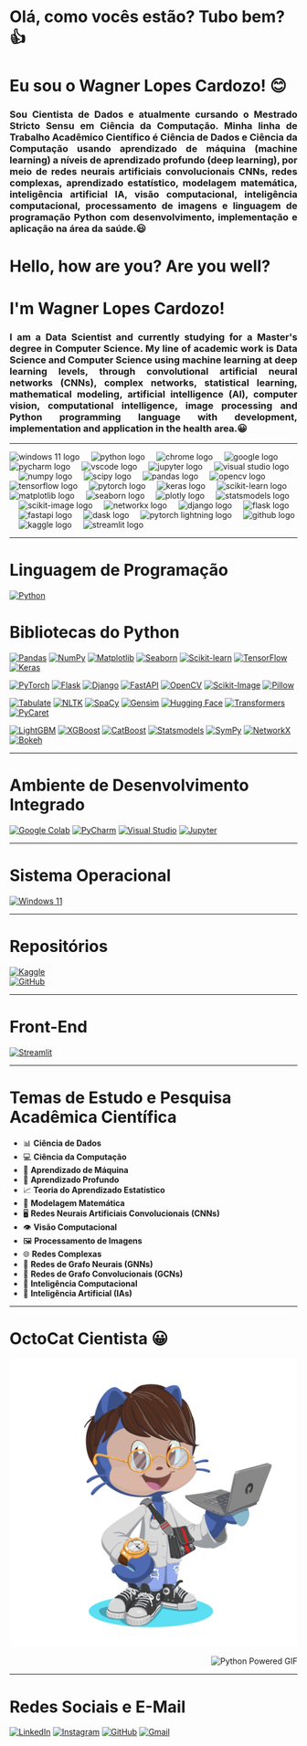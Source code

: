 # Olá, como vocês estão? Tubo bem? 👍

# Eu sou o Wagner Lopes Cardozo! 😊

### <p align="justify">Sou Cientista de Dados e atualmente cursando o Mestrado Stricto Sensu em Ciência da Computação. Minha linha de Trabalho Acadêmico Científico é Ciência de Dados e Ciência da Computação usando aprendizado de máquina (machine learning) a níveis de aprendizado profundo (deep learning), por meio de redes neurais artificiais convolucionais CNNs, redes complexas, aprendizado estatístico, modelagem matemática, inteligência artificial IA, visão computacional, inteligência computacional, processamento de imagens e linguagem de programação Python com desenvolvimento, implementação e aplicação na área da saúde.😃</p>

# Hello, how are you? Are you well?

# I'm Wagner Lopes Cardozo!

### <p align="justify">I am a Data Scientist and currently studying for a Master's degree in Computer Science. My line of academic work is Data Science and Computer Science using machine learning at deep learning levels, through convolutional artificial neural networks (CNNs), complex networks, statistical learning, mathematical modeling, artificial intelligence (AI), computer vision, computational intelligence, image processing and Python programming language with development, implementation and application in the health area.😀</p>

---

<div align="left">
  <!-- Ferramentas do Sistema Operacional -->
  <img src="https://cdn.jsdelivr.net/gh/devicons/devicon/icons/windows8/windows8-original.svg" height="40" alt="windows 11 logo" />
  <img width="12" />

  <img src="https://cdn.jsdelivr.net/gh/devicons/devicon/icons/python/python-original.svg" height="40" alt="python logo" />
  <img width="12" />

  <!-- Navegadores e Pesquisa -->
  <img src="https://cdn.jsdelivr.net/gh/devicons/devicon/icons/chrome/chrome-original.svg" height="40" alt="chrome logo" />
  <img width="12" />
  <img src="https://cdn.jsdelivr.net/gh/devicons/devicon/icons/google/google-original.svg" height="40" alt="google logo" />
  <img width="12" />

  <!-- Ferramentas de Desenvolvimento e IDEs -->
  
  <img src="https://cdn.jsdelivr.net/gh/devicons/devicon/icons/pycharm/pycharm-original.svg" height="40" alt="pycharm logo" />
  <img width="12" />
  <img src="https://cdn.jsdelivr.net/gh/devicons/devicon/icons/vscode/vscode-original.svg" height="40" alt="vscode logo" />
  <img width="12" />
  <img src="https://cdn.jsdelivr.net/gh/devicons/devicon/icons/jupyter/jupyter-original.svg" height="40" alt="jupyter logo" />
  <img width="12" />
  <img src="https://cdn.jsdelivr.net/gh/devicons/devicon/icons/visualstudio/visualstudio-plain.svg" height="40" alt="visual studio logo" />
  <img width="12" />

  <!-- Bibliotecas de Python -->
  
  <img src="https://cdn.jsdelivr.net/gh/devicons/devicon/icons/numpy/numpy-original.svg" height="40" alt="numpy logo" />
  <img width="12" />
  <img src="https://upload.wikimedia.org/wikipedia/commons/b/b2/SCIPY_2.svg" height="40" alt="scipy logo" />
  <img width="12" />
  <img src="https://cdn.jsdelivr.net/gh/devicons/devicon/icons/pandas/pandas-original.svg" height="40" alt="pandas logo" />
  <img width="12" />
  <img src="https://cdn.jsdelivr.net/gh/devicons/devicon/icons/opencv/opencv-original.svg" height="40" alt="opencv logo" />
  <img width="12" />
  <img src="https://cdn.jsdelivr.net/gh/devicons/devicon/icons/tensorflow/tensorflow-original.svg" height="40" alt="tensorflow logo" />
  <img width="12" />
  <img src="https://cdn.jsdelivr.net/gh/devicons/devicon/icons/pytorch/pytorch-original.svg" height="40" alt="pytorch logo" />
  <img width="12" />
  <img src="https://cdn.jsdelivr.net/gh/devicons/devicon/icons/keras/keras-original.svg" height="40" alt="keras logo" />
  <img width="12" />
  <img src="https://upload.wikimedia.org/wikipedia/commons/0/05/Scikit_learn_logo_small.svg" height="40" alt="scikit-learn logo" />
  <img width="12" />
  <img src="https://cdn.jsdelivr.net/gh/devicons/devicon/icons/matplotlib/matplotlib-original.svg" height="40" alt="matplotlib logo" />
  <img width="12" />
  <img src="https://seaborn.pydata.org/_static/logo-wide-lightbg.svg" height="40" alt="seaborn logo" />
  <img width="12" />
  <img src="https://images.plot.ly/logo/new-branding/plotly-logomark.png" height="40" alt="plotly logo" />
  <img width="12" />
  <img src="https://www.statsmodels.org/stable/_images/statsmodels-logo-v2.svg" height="40" alt="statsmodels logo" />
  <img width="12" />
  <img src="https://scikit-image.org/_static/img/logo.png" height="40" alt="scikit-image logo" />
  <img width="12" /> 
  <img src="https://networkx.org/_static/networkx_logo.svg" height="40" alt="networkx logo" />
  <img width="12" />

  <!-- Frameworks -->

  <img src="https://static.djangoproject.com/img/logos/django-logo-positive.svg" height="40" alt="django logo" />
  <img width="12" />
  <img src="https://upload.wikimedia.org/wikipedia/commons/3/3c/Flask_logo.svg" height="40" alt="flask logo" />
  <img width="12" />
  <img src="https://fastapi.tiangolo.com/img/logo-margin/logo-teal.png" height="40" alt="fastapi logo" />
  <img width="12" />
  <img src="https://docs.dask.org/en/latest/_images/dask_horizontal.svg" height="40" alt="dask logo" />
  <img width="12" />
  <img src="https://pytorch-lightning.readthedocs.io/en/stable/_static/images/logo.svg" height="40" alt="pytorch lightning logo" />
  <img width="12" />

  <!-- Repositórios -->

  <img src="https://cdn.jsdelivr.net/gh/devicons/devicon/icons/github/github-original.svg" height="40" alt="github logo" />
  <img width="12" />
  <img src="https://cdn.jsdelivr.net/gh/devicons/devicon/icons/kaggle/kaggle-original.svg" height="40" alt="kaggle logo" />
  <img width="12" />

  <!-- Front-End -->

  <img src="https://cdn.jsdelivr.net/gh/devicons/devicon/icons/streamlit/streamlit-original.svg" height="40" alt="streamlit logo" />
  <img width="12" />  

  <!-- Redes Sociais -->

    
</div>

  
--- 
# Linguagem de Programação
[![Python](https://img.shields.io/badge/Python-3776AB?style=for-the-badge&logo=python&logoColor=white)](https://www.python.org)

# Bibliotecas do Python
[![Pandas](https://img.shields.io/badge/Pandas-150458?style=for-the-badge&logo=pandas&logoColor=white)](https://pandas.pydata.org)
[![NumPy](https://img.shields.io/badge/NumPy-013243?style=for-the-badge&logo=numpy&logoColor=white)](https://numpy.org)
[![Matplotlib](https://img.shields.io/badge/Matplotlib-11557C?style=for-the-badge&logo=plotly&logoColor=white)](https://matplotlib.org)
[![Seaborn](https://img.shields.io/badge/Seaborn-3776AB?style=for-the-badge&logo=python&logoColor=white)](https://seaborn.pydata.org)
[![Scikit-learn](https://img.shields.io/badge/Scikit--Learn-F7931E?style=for-the-badge&logo=scikit-learn&logoColor=white)](https://scikit-learn.org)
[![TensorFlow](https://img.shields.io/badge/TensorFlow-FF6F00?style=for-the-badge&logo=tensorflow&logoColor=white)](https://www.tensorflow.org)
[![Keras](https://img.shields.io/badge/Keras-D00000?style=for-the-badge&logo=keras&logoColor=white)](https://keras.io)

[![PyTorch](https://img.shields.io/badge/PyTorch-EE4C2C?style=for-the-badge&logo=pytorch&logoColor=white)](https://pytorch.org)
[![Flask](https://img.shields.io/badge/Flask-000000?style=for-the-badge&logo=flask&logoColor=white)](https://flask.palletsprojects.com)
[![Django](https://img.shields.io/badge/Django-092E20?style=for-the-badge&logo=django&logoColor=white)](https://www.djangoproject.com)
[![FastAPI](https://img.shields.io/badge/FastAPI-009688?style=for-the-badge&logo=fastapi&logoColor=white)](https://fastapi.tiangolo.com)
[![OpenCV](https://img.shields.io/badge/OpenCV-5C3EE8?style=for-the-badge&logo=opencv&logoColor=white)](https://opencv.org)
[![Scikit-Image](https://img.shields.io/badge/Scikit--Image-FF5733?style=for-the-badge&logo=python&logoColor=white)](https://scikit-image.org)
[![Pillow](https://img.shields.io/badge/Pillow-00CC99?style=for-the-badge&logo=python&logoColor=white)](https://python-pillow.org)

[![Tabulate](https://img.shields.io/badge/Tabulate-1E90FF?style=for-the-badge&logo=python&logoColor=white)](https://pypi.org/project/tabulate)
[![NLTK](https://img.shields.io/badge/NLTK-008000?style=for-the-badge&logo=python&logoColor=white)](https://www.nltk.org)
[![SpaCy](https://img.shields.io/badge/SpaCy-1F77B4?style=for-the-badge&logo=python&logoColor=white)](https://spacy.io)
[![Gensim](https://img.shields.io/badge/Gensim-4682B4?style=for-the-badge&logo=python&logoColor=white)](https://radimrehurek.com/gensim/)
[![Hugging Face](https://img.shields.io/badge/Hugging%20Face-FEAA02?style=for-the-badge&logo=huggingface&logoColor=white)](https://huggingface.co)
[![Transformers](https://img.shields.io/badge/Transformers-FF5733?style=for-the-badge&logo=python&logoColor=white)](https://github.com/huggingface/transformers)
[![PyCaret](https://img.shields.io/badge/PyCaret-2F4F4F?style=for-the-badge&logo=python&logoColor=white)](https://pycaret.org)

[![LightGBM](https://img.shields.io/badge/LightGBM-017C63?style=for-the-badge&logo=python&logoColor=white)](https://lightgbm.readthedocs.io)
[![XGBoost](https://img.shields.io/badge/XGBoost-AA0000?style=for-the-badge&logo=python&logoColor=white)](https://xgboost.readthedocs.io)
[![CatBoost](https://img.shields.io/badge/CatBoost-FF6C00?style=for-the-badge&logo=python&logoColor=white)](https://catboost.ai)
[![Statsmodels](https://img.shields.io/badge/Statsmodels-6F2DA8?style=for-the-badge&logo=python&logoColor=white)](https://www.statsmodels.org)
[![SymPy](https://img.shields.io/badge/SymPy-3E9F94?style=for-the-badge&logo=python&logoColor=white)](https://www.sympy.org)
[![NetworkX](https://img.shields.io/badge/NetworkX-FF4500?style=for-the-badge&logo=python&logoColor=white)](https://networkx.org)
[![Bokeh](https://img.shields.io/badge/Bokeh-025E73?style=for-the-badge&logo=python&logoColor=white)](https://bokeh.org)

---

# Ambiente de Desenvolvimento Integrado

[![Google Colab](https://img.shields.io/badge/Google%20Colab-F9AB00?style=for-the-badge&logo=google-colab&logoColor=white)](https://colab.research.google.com)
[![PyCharm](https://img.shields.io/badge/PyCharm-000000?style=for-the-badge&logo=pycharm&logoColor=white)](https://www.jetbrains.com/pycharm/)
[![Visual Studio](https://img.shields.io/badge/Visual%20Studio-5C2D91?style=for-the-badge&logo=visual-studio&logoColor=white)](https://visualstudio.microsoft.com)
[![Jupyter](https://img.shields.io/badge/Jupyter-F37626?style=for-the-badge&logo=jupyter&logoColor=white)](https://jupyter.org)

---

# Sistema Operacional

[![Windows 11](https://img.shields.io/badge/Windows%2011-0078D6?style=for-the-badge&logo=windows&logoColor=white)](https://www.microsoft.com/windows)

---

# Repositórios

[![Kaggle](https://img.shields.io/badge/Kaggle-20BEFF?style=for-the-badge&logo=kaggle&logoColor=white)](https://www.kaggle.com)  
[![GitHub](https://img.shields.io/badge/GitHub-181717?style=for-the-badge&logo=github&logoColor=white)](https://github.com)

---

# Front-End

[![Streamlit](https://img.shields.io/badge/Streamlit-FF4B4B?style=for-the-badge&logo=streamlit&logoColor=white)](https://streamlit.io)  

---

# Temas de Estudo e Pesquisa Acadêmica Científica

- 📊 **Ciência de Dados**  
- 💻 **Ciência da Computação**  
- 🤖 **Aprendizado de Máquina**  
- 🧠 **Aprendizado Profundo**  
- 📈 **Teoria do Aprendizado Estatístico**  
- 🔢 **Modelagem Matemática**  
- 🖥️ **Redes Neurais Artificiais Convolucionais (CNNs)**  
- 👁️ **Visão Computacional**  
- 🖼️ **Processamento de Imagens**  
- 🌐 **Redes Complexas**  
- 🔗 **Redes de Grafo Neurais (GNNs)**  
- 🌊 **Redes de Grafo Convolucionais (GCNs)**  
- 🧠 **Inteligência Computacional**  
- 🤖 **Inteligência Artificial (IAs)**  

---

# OctoCat Cientista 😀

![Nome da Imagem](octocat-1721743884923.png)



<div align="right">
  <img src="https://github.com/user-attachments/assets/814764cb-17cb-4108-a719-7606114e1c8f" height="80" alt="Python Powered GIF" />
</div>

---

# Redes Sociais e E-Mail

[![LinkedIn](https://img.shields.io/badge/LinkedIn-0077B5?style=for-the-badge&logo=linkedin&logoColor=white)](https://www.linkedin.com/in/seu-usuario/)
[![Instagram](https://img.shields.io/badge/Instagram-E4405F?style=for-the-badge&logo=instagram&logoColor=white)](https://www.instagram.com/seu-usuario/)
[![GitHub](https://img.shields.io/badge/GitHub-181717?style=for-the-badge&logo=github&logoColor=white)](https://github.com/seu-usuario)
[![Gmail](https://img.shields.io/badge/Gmail-D14836?style=for-the-badge&logo=gmail&logoColor=white)](mailto:wagner.lopes72@gmail.com)

